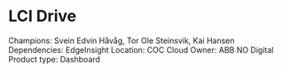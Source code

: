 # LCI Drive

Champions: Svein Edvin Håvåg, Tor Ole Steinsvik, Kai Hansen
Dependencies: EdgeInsight
Location: COC Cloud
Owner: ABB NO Digital
Product type: Dashboard